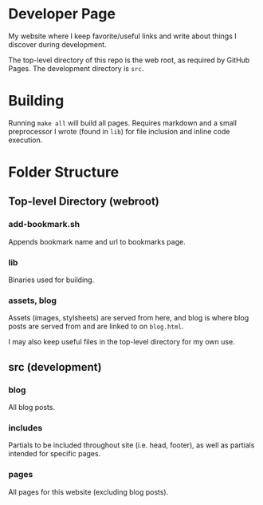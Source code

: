 # Developer Page
My website where I keep favorite/useful links and write about things I discover during development.

The top-level directory of this repo is the web root, as required by GitHub Pages. The development directory is `src`.

# Building
Running `make all` will build all pages. Requires markdown and a small preprocessor I wrote (found in `lib`) for file inclusion and inline code execution.

# Folder Structure

## Top-level Directory (webroot)

### add-bookmark.sh
Appends bookmark name and url to bookmarks page.

### lib
Binaries used for building.

### assets, blog
Assets (images, stylsheets) are served from here, and blog is where blog posts are served from and are linked to on `blog.html`.

I may also keep useful files in the top-level directory for my own use.

## src (development)

### blog
All blog posts.

### includes
Partials to be included throughout site (i.e. head, footer), as well as partials intended for specific pages.

### pages
All pages for this website (excluding blog posts).
